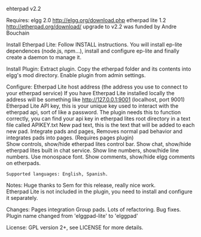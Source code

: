 ehterpad v2.2

Requires:
	elgg 2.0 http://elgg.org/download.php
	etherpad lite 1.2 http://etherpad.org/download/
	upgrade to v2.2 was funded by Andre Bouchain 

Install Etherpad Lite:
	Follow INSTALL instructions.
	You will install ep-lite dependences (node.js, npm...), install
	and configure ep-lite and finally create a daemon to manage it.

Install Plugin:
	Extract plugin. 
	Copy the etherpad folder and its contents into elgg's mod directory.
	Enable plugin from admin settings.

Configure:
	Etherpad Lite host address (the address you use to connect to your etherpad service) If you have 
		Etherpad Lite installed locally the address will be something like http://127.0.0.1:9001 
		(localhost, port 9001)
	Etherpad Lite API key, this is your unique key used to interact with the etherpad api, sort of 
		like a password. The plugin needs this to function correctly, you can find your api key in 
		etherpad lites root directory in a text file called APIKEY.txt
	New pad text, this is the text that will be added to each new pad.
	Integrate pads and pages, Removes normal pad behavior and integrates pads into pages. (Requires pages plugin)  
	Show controls, show/hide etherpad lites control bar.
	Show chat, show/hide etherpad lites built in chat service.
	Show line numbers, show/hide line numbers.
	Use monospace font.
	Show comments, show/hide elgg comments on etherpads.
	
	Supported languages: English, Spanish.
	
Notes: 
	Huge thanks to Sem for this release, really nice work.  
	Etherpad Lite is not included in the plugin, you need to install and configure it separately.

Changes:
	Pages integration 
	Group pads.
	Lots of refactoring.
	Bug fixes.
	Plugin name changed from 'elggpad-lite' to 'elggpad' 
	
License:
	GPL version 2+, see LICENSE for more details.







